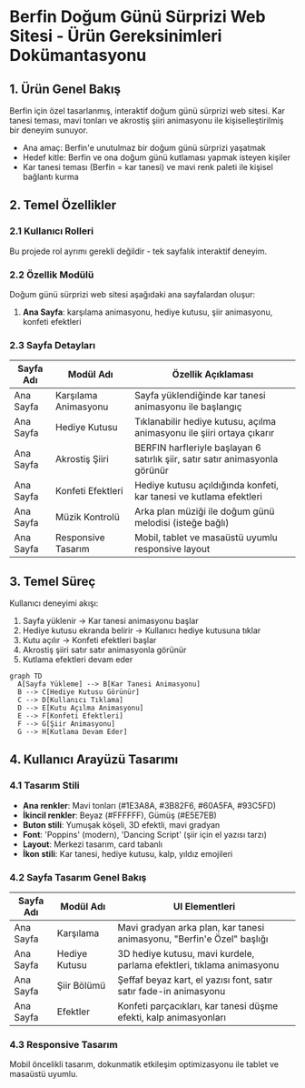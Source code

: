 # Berfin Doğum Günü Sürprizi Web Sitesi - Ürün Gereksinimleri Dokümantasyonu

## 1. Ürün Genel Bakış
Berfin için özel tasarlanmış, interaktif doğum günü sürprizi web sitesi. Kar tanesi teması, mavi tonları ve akrostiş şiiri animasyonu ile kişiselleştirilmiş bir deneyim sunuyor.
- Ana amaç: Berfin'e unutulmaz bir doğum günü sürprizi yaşatmak
- Hedef kitle: Berfin ve ona doğum günü kutlaması yapmak isteyen kişiler
- Kar tanesi teması (Berfin = kar tanesi) ve mavi renk paleti ile kişisel bağlantı kurma

## 2. Temel Özellikler

### 2.1 Kullanıcı Rolleri
Bu projede rol ayrımı gerekli değildir - tek sayfalık interaktif deneyim.

### 2.2 Özellik Modülü
Doğum günü sürprizi web sitesi aşağıdaki ana sayfalardan oluşur:
1. **Ana Sayfa**: karşılama animasyonu, hediye kutusu, şiir animasyonu, konfeti efektleri

### 2.3 Sayfa Detayları

| Sayfa Adı | Modül Adı | Özellik Açıklaması |
|-----------|-----------|--------------------|
| Ana Sayfa | Karşılama Animasyonu | Sayfa yüklendiğinde kar tanesi animasyonu ile başlangıç |
| Ana Sayfa | Hediye Kutusu | Tıklanabilir hediye kutusu, açılma animasyonu ile şiiri ortaya çıkarır |
| Ana Sayfa | Akrostiş Şiiri | BERFIN harfleriyle başlayan 6 satırlık şiir, satır satır animasyonla görünür |
| Ana Sayfa | Konfeti Efektleri | Hediye kutusu açıldığında konfeti, kar tanesi ve kutlama efektleri |
| Ana Sayfa | Müzik Kontrolü | Arka plan müziği ile doğum günü melodisi (isteğe bağlı) |
| Ana Sayfa | Responsive Tasarım | Mobil, tablet ve masaüstü uyumlu responsive layout |

## 3. Temel Süreç
Kullanıcı deneyimi akışı:
1. Sayfa yüklenir → Kar tanesi animasyonu başlar
2. Hediye kutusu ekranda belirir → Kullanıcı hediye kutusuna tıklar
3. Kutu açılır → Konfeti efektleri başlar
4. Akrostiş şiiri satır satır animasyonla görünür
5. Kutlama efektleri devam eder

```mermaid
graph TD
  A[Sayfa Yükleme] --> B[Kar Tanesi Animasyonu]
  B --> C[Hediye Kutusu Görünür]
  C --> D[Kullanıcı Tıklama]
  D --> E[Kutu Açılma Animasyonu]
  E --> F[Konfeti Efektleri]
  F --> G[Şiir Animasyonu]
  G --> H[Kutlama Devam Eder]
```

## 4. Kullanıcı Arayüzü Tasarımı
### 4.1 Tasarım Stili
- **Ana renkler**: Mavi tonları (#1E3A8A, #3B82F6, #60A5FA, #93C5FD)
- **İkincil renkler**: Beyaz (#FFFFFF), Gümüş (#E5E7EB)
- **Buton stili**: Yumuşak köşeli, 3D efektli, mavi gradyan
- **Font**: 'Poppins' (modern), 'Dancing Script' (şiir için el yazısı tarzı)
- **Layout**: Merkezi tasarım, card tabanlı
- **İkon stili**: Kar tanesi, hediye kutusu, kalp, yıldız emojileri

### 4.2 Sayfa Tasarım Genel Bakış

| Sayfa Adı | Modül Adı | UI Elementleri |
|-----------|-----------|----------------|
| Ana Sayfa | Karşılama | Mavi gradyan arka plan, kar tanesi animasyonu, "Berfin'e Özel" başlığı |
| Ana Sayfa | Hediye Kutusu | 3D hediye kutusu, mavi kurdele, parlama efektleri, tıklama animasyonu |
| Ana Sayfa | Şiir Bölümü | Şeffaf beyaz kart, el yazısı font, satır satır fade-in animasyonu |
| Ana Sayfa | Efektler | Konfeti parçacıkları, kar tanesi düşme efekti, kalp animasyonları |

### 4.3 Responsive Tasarım
Mobil öncelikli tasarım, dokunmatik etkileşim optimizasyonu ile tablet ve masaüstü uyumlu.
